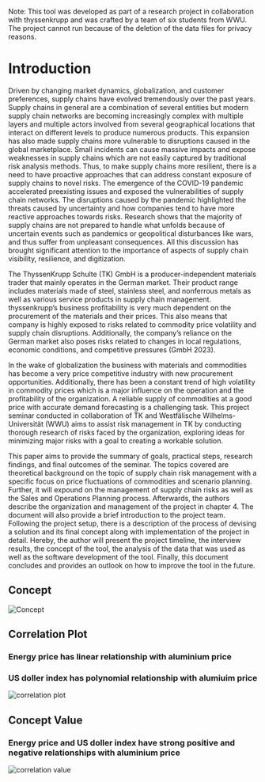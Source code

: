 Note: This tool was developed as part of a research project in collaboration with thyssenkrupp and was crafted by a team of six students from WWU. 
The project cannot run because of the deletion of the data files for privacy reasons.

# Introduction

Driven by changing market dynamics, globalization, and customer preferences, supply chains have evolved tremendously over the past years. Supply chains in general are a combination of several entities but modern supply chain networks are becoming increasingly complex with multiple layers and multiple actors involved from several geographical locations that interact on different levels to produce numerous products. This expansion has also made supply chains more vulnerable to disruptions caused in the global marketplace. Small incidents can cause massive impacts and expose weaknesses in supply chains which are not easily captured by traditional risk analysis methods. Thus, to make supply chains more resilient, there is a need to have proactive approaches that can address constant exposure of supply chains to novel risks. The emergence of the COVID-19 pandemic accelerated preexisting issues and exposed the vulnerabilities of supply chain networks. The disruptions caused by the pandemic highlighted the threats caused by uncertainty and how companies tend to have more reactive approaches towards risks. Research shows that the majority of supply chains are not prepared to handle what unfolds because of uncertain events such as pandemics or geopolitical disturbances like wars, and thus suffer from unpleasant consequences. All this discussion has brought significant attention to the importance of aspects of supply chain visibility, resilience, and digitization.

The ThyssenKrupp Schulte (TK) GmbH is a producer-independent materials trader that mainly operates in the German market. Their product range includes materials made of steel, stainless steel, and nonferrous metals as well as various service products in supply chain management. thyssenkrupp’s business profitability is very much dependent on the procurement of the materials and their prices. This also means that company is highly exposed to risks related to commodity price volatility and supply chain disruptions. Additionally, the company’s reliance on the German market also poses risks related to changes in local regulations, economic conditions, and competitive pressures (GmbH 2023).

In the wake of globalization the business with materials and commodities has become a very price competitive industry with new procurement opportunities. Additionally, there has been a constant trend of high volatility in commodity prices which is a major influence on the operation and the profitability of the organization. A reliable supply of commodities at a good price with accurate demand forecasting is a challenging task. This project seminar conducted in collaboration of TK and Westfälische Wilhelms-Universität (WWU) aims to assist risk management in TK by conducting thorough research of risks faced by the organization, exploring ideas for minimizing major risks with a goal to creating a workable solution.

This paper aims to provide the summary of goals, practical steps, research findings, and final outcomes of the seminar. The topics covered are theoretical background on the topic of supply chain risk management with a specific focus on price fluctuations of commodities and scenario planning. Further, it will expound on the management of supply chain risks as well as the Sales and Operations Planning process. Afterwards, the authors describe the organization and management of the project in chapter 4. The document will also provide a brief introduction to the project team. Following the project setup, there is a description of the process of devising a solution and its final concept along with implementation of the project in detail. Hereby, the author will present the project timeline, the interview results, the concept of the tool, the analysis of the data that was used as well as the software development of the tool. Finally, this document concludes and provides an outlook on how to improve the tool in the future.


## Concept
![Concept](concept.png)

## Correlation Plot
### Energy price has linear relationship with aluminium price 
### US doller index has polynomial relationship with alumiuim price
![correlation plot](https://user-images.githubusercontent.com/48459923/204825181-193e8585-a0a2-43f8-9bc3-a290cd3326b5.png)

## Concept Value
### Energy price and US doller index have strong positive and negative relationships with aluminium price 
![correlation value](https://user-images.githubusercontent.com/48459923/204825174-72653236-1db5-49d5-93ad-f88943cda4ba.PNG)

